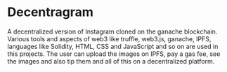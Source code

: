 # Decentragram
A decentralized version of Instagram cloned on the ganache blockchain. Various tools and aspects of web3 like truffle, web3.js, ganache, IPFS, languages like Solidity, HTML, CSS and JavaScript and so on are used in this projects. The user can upload the images on IPFS, pay a gas fee, see the images and also tip them and all of this on a decentralized platform. 
